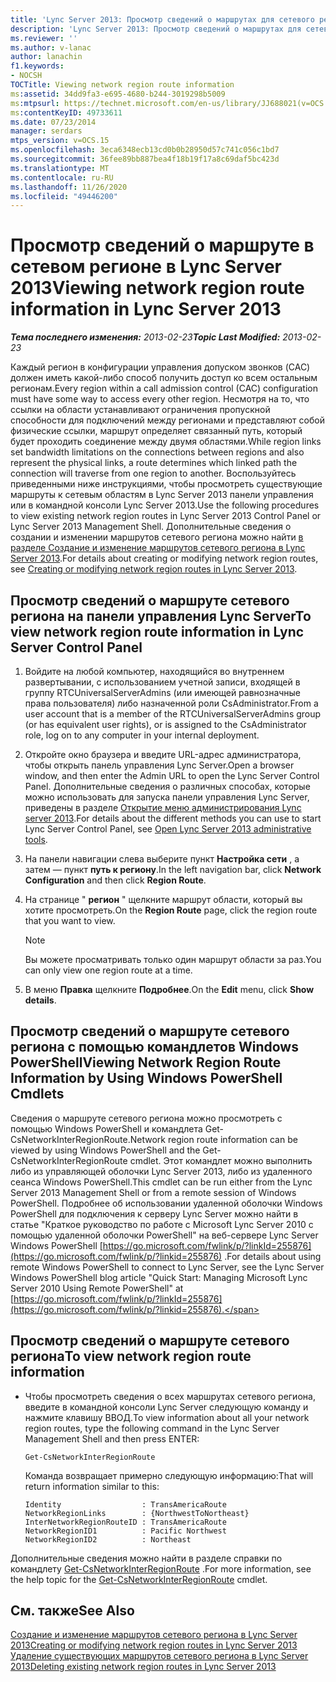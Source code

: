 ```yaml
---
title: 'Lync Server 2013: Просмотр сведений о маршрутах для сетевого региона'
description: 'Lync Server 2013: Просмотр сведений о маршрутах для сетевого региона.'
ms.reviewer: ''
ms.author: v-lanac
author: lanachin
f1.keywords:
- NOCSH
TOCTitle: Viewing network region route information
ms:assetid: 34dd9fa3-e695-4680-b244-3019298b5009
ms:mtpsurl: https://technet.microsoft.com/en-us/library/JJ688021(v=OCS.15)
ms:contentKeyID: 49733611
ms.date: 07/23/2014
manager: serdars
mtps_version: v=OCS.15
ms.openlocfilehash: 3eca6348ecb13cd0b0b28950d57c741c056c1bd7
ms.sourcegitcommit: 36fee89bb887bea4f18b19f17a8c69daf5bc423d
ms.translationtype: MT
ms.contentlocale: ru-RU
ms.lasthandoff: 11/26/2020
ms.locfileid: "49446200"
---
```

# <a name="viewing-network-region-route-information-in-lync-server-2013"></a><span data-ttu-id="0beb4-103">Просмотр сведений о маршруте в сетевом регионе в Lync Server 2013</span><span class="sxs-lookup"><span data-stu-id="0beb4-103">Viewing network region route information in Lync Server 2013</span></span>

<div data-xmlns="http://www.w3.org/1999/xhtml">

<div class="topic" data-xmlns="http://www.w3.org/1999/xhtml" data-msxsl="urn:schemas-microsoft-com:xslt" data-cs="https://msdn.microsoft.com/">

<div data-asp="https://msdn2.microsoft.com/asp">



</div>

<div id="mainSection">

<div id="mainBody"><span data-ttu-id="0beb4-104">

<span> </span></span><span class="sxs-lookup"><span data-stu-id="0beb4-104">

<span> </span></span></span>

<span data-ttu-id="0beb4-105">_**Тема последнего изменения:** 2013-02-23_</span><span class="sxs-lookup"><span data-stu-id="0beb4-105">_**Topic Last Modified:** 2013-02-23_</span></span>

<span data-ttu-id="0beb4-106">Каждый регион в конфигурации управления допуском звонков (CAC) должен иметь какой-либо способ получить доступ ко всем остальным регионам.</span><span class="sxs-lookup"><span data-stu-id="0beb4-106">Every region within a call admission control (CAC) configuration must have some way to access every other region.</span></span> <span data-ttu-id="0beb4-107">Несмотря на то, что ссылки на области устанавливают ограничения пропускной способности для подключений между регионами и представляют собой физические ссылки, маршрут определяет связанный путь, который будет проходить соединение между двумя областями.</span><span class="sxs-lookup"><span data-stu-id="0beb4-107">While region links set bandwidth limitations on the connections between regions and also represent the physical links, a route determines which linked path the connection will traverse from one region to another.</span></span> <span data-ttu-id="0beb4-108">Воспользуйтесь приведенными ниже инструкциями, чтобы просмотреть существующие маршруты к сетевым областям в Lync Server 2013 панели управления или в командной консоли Lync Server 2013.</span><span class="sxs-lookup"><span data-stu-id="0beb4-108">Use the following procedures to view existing network region routes in Lync Server 2013 Control Panel or Lync Server 2013 Management Shell.</span></span> <span data-ttu-id="0beb4-109">Дополнительные сведения о создании и изменении маршрутов сетевого региона можно найти [в разделе Создание и изменение маршрутов сетевого региона в Lync Server 2013](lync-server-2013-creating-or-modifying-network-region-routes.md).</span><span class="sxs-lookup"><span data-stu-id="0beb4-109">For details about creating or modifying network region routes, see [Creating or modifying network region routes in Lync Server 2013](lync-server-2013-creating-or-modifying-network-region-routes.md).</span></span>

<div>

## <a name="to-view-network-region-route-information-in-lync-server-control-panel"></a><span data-ttu-id="0beb4-110">Просмотр сведений о маршруте сетевого региона на панели управления Lync Server</span><span class="sxs-lookup"><span data-stu-id="0beb4-110">To view network region route information in Lync Server Control Panel</span></span>

1.  <span data-ttu-id="0beb4-111">Войдите на любой компьютер, находящийся во внутреннем развертывании, с использованием учетной записи, входящей в группу RTCUniversalServerAdmins (или имеющей равнозначные права пользователя) либо назначенной роли CsAdministrator.</span><span class="sxs-lookup"><span data-stu-id="0beb4-111">From a user account that is a member of the RTCUniversalServerAdmins group (or has equivalent user rights), or is assigned to the CsAdministrator role, log on to any computer in your internal deployment.</span></span>

2.  <span data-ttu-id="0beb4-112">Откройте окно браузера и введите URL-адрес администратора, чтобы открыть панель управления Lync Server.</span><span class="sxs-lookup"><span data-stu-id="0beb4-112">Open a browser window, and then enter the Admin URL to open the Lync Server Control Panel.</span></span> <span data-ttu-id="0beb4-113">Дополнительные сведения о различных способах, которые можно использовать для запуска панели управления Lync Server, приведены в разделе [Открытие меню администрирования Lync server 2013](lync-server-2013-open-lync-server-administrative-tools.md).</span><span class="sxs-lookup"><span data-stu-id="0beb4-113">For details about the different methods you can use to start Lync Server Control Panel, see [Open Lync Server 2013 administrative tools](lync-server-2013-open-lync-server-administrative-tools.md).</span></span>

3.  <span data-ttu-id="0beb4-114">На панели навигации слева выберите пункт **Настройка сети** , а затем — пункт **путь к региону**.</span><span class="sxs-lookup"><span data-stu-id="0beb4-114">In the left navigation bar, click **Network Configuration** and then click **Region Route**.</span></span>

4.  <span data-ttu-id="0beb4-115">На странице " **регион** " щелкните маршрут области, который вы хотите просмотреть.</span><span class="sxs-lookup"><span data-stu-id="0beb4-115">On the **Region Route** page, click the region route that you want to view.</span></span>
    
    <div>
    

    > [!NOTE]  
    > <span data-ttu-id="0beb4-116">Вы можете просматривать только один маршрут области за раз.</span><span class="sxs-lookup"><span data-stu-id="0beb4-116">You can only view one region route at a time.</span></span>

    
    </div>

5.  <span data-ttu-id="0beb4-117">В меню **Правка** щелкните **Подробнее**.</span><span class="sxs-lookup"><span data-stu-id="0beb4-117">On the **Edit** menu, click **Show details**.</span></span>

</div>

<div>

## <a name="viewing-network-region-route-information-by-using-windows-powershell-cmdlets"></a><span data-ttu-id="0beb4-118">Просмотр сведений о маршруте сетевого региона с помощью командлетов Windows PowerShell</span><span class="sxs-lookup"><span data-stu-id="0beb4-118">Viewing Network Region Route Information by Using Windows PowerShell Cmdlets</span></span>

<span data-ttu-id="0beb4-119">Сведения о маршруте сетевого региона можно просмотреть с помощью Windows PowerShell и командлета Get-CsNetworkInterRegionRoute.</span><span class="sxs-lookup"><span data-stu-id="0beb4-119">Network region route information can be viewed by using Windows PowerShell and the Get-CsNetworkInterRegionRoute cmdlet.</span></span> <span data-ttu-id="0beb4-120">Этот командлет можно выполнить либо из управляющей оболочки Lync Server 2013, либо из удаленного сеанса Windows PowerShell.</span><span class="sxs-lookup"><span data-stu-id="0beb4-120">This cmdlet can be run either from the Lync Server 2013 Management Shell or from a remote session of Windows PowerShell.</span></span> <span data-ttu-id="0beb4-121">Подробнее об использовании удаленной оболочки Windows PowerShell для подключения к серверу Lync Server можно найти в статье "Краткое руководство по работе с Microsoft Lync Server 2010 с помощью удаленной оболочки PowerShell" на веб-сервере Lync Server Windows PowerShell [https://go.microsoft.com/fwlink/p/?linkId=255876](https://go.microsoft.com/fwlink/p/?linkid=255876) .</span><span class="sxs-lookup"><span data-stu-id="0beb4-121">For details about using remote Windows PowerShell to connect to Lync Server, see the Lync Server Windows PowerShell blog article "Quick Start: Managing Microsoft Lync Server 2010 Using Remote PowerShell" at [https://go.microsoft.com/fwlink/p/?linkId=255876](https://go.microsoft.com/fwlink/p/?linkid=255876).</span></span>

<div>

## <a name="to-view-network-region-route-information"></a><span data-ttu-id="0beb4-122">Просмотр сведений о маршруте сетевого региона</span><span class="sxs-lookup"><span data-stu-id="0beb4-122">To view network region route information</span></span>

  - <span data-ttu-id="0beb4-123">Чтобы просмотреть сведения о всех маршрутах сетевого региона, введите в командной консоли Lync Server следующую команду и нажмите клавишу ВВОД.</span><span class="sxs-lookup"><span data-stu-id="0beb4-123">To view information about all your network region routes, type the following command in the Lync Server Management Shell and then press ENTER:</span></span>
    
        Get-CsNetworkInterRegionRoute
    
    <span data-ttu-id="0beb4-124">Команда возвращает примерно следующую информацию:</span><span class="sxs-lookup"><span data-stu-id="0beb4-124">That will return information similar to this:</span></span>
    
        Identity                  : TransAmericaRoute
        NetworkRegionLinks        : {NorthwestToNortheast}
        InterNetworkRegionRouteID : TransAmericaRoute
        NetworkRegionID1          : Pacific Northwest
        NetworkRegionID2          : Northeast

</div>

<span data-ttu-id="0beb4-125">Дополнительные сведения можно найти в разделе справки по командлету [Get-CsNetworkInterRegionRoute](https://docs.microsoft.com/powershell/module/skype/Get-CsNetworkInterRegionRoute) .</span><span class="sxs-lookup"><span data-stu-id="0beb4-125">For more information, see the help topic for the [Get-CsNetworkInterRegionRoute](https://docs.microsoft.com/powershell/module/skype/Get-CsNetworkInterRegionRoute) cmdlet.</span></span>

</div>

<div>

## <a name="see-also"></a><span data-ttu-id="0beb4-126">См. также</span><span class="sxs-lookup"><span data-stu-id="0beb4-126">See Also</span></span>


[<span data-ttu-id="0beb4-127">Создание и изменение маршрутов сетевого региона в Lync Server 2013</span><span class="sxs-lookup"><span data-stu-id="0beb4-127">Creating or modifying network region routes in Lync Server 2013</span></span>](lync-server-2013-creating-or-modifying-network-region-routes.md)  
[<span data-ttu-id="0beb4-128">Удаление существующих маршрутов сетевого региона в Lync Server 2013</span><span class="sxs-lookup"><span data-stu-id="0beb4-128">Deleting existing network region routes in Lync Server 2013</span></span>](lync-server-2013-deleting-existing-network-region-routes.md)  
  

<span data-ttu-id="0beb4-129"></div>

</div>

<span> </span>

</div>

</div>

</span><span class="sxs-lookup"><span data-stu-id="0beb4-129"></div>

</div>

<span> </span>

</div>

</div>

</span></span></div>

